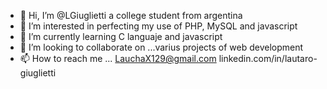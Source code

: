 - 👋 Hi, I’m @LGiuglietti a college student from argentina
- 👀 I’m interested in perfecting my use of PHP, MySQL and javascript 
- 🌱 I’m currently learning C languaje and javascript
- 💞️ I’m looking to collaborate on ...varius projects of web development
- 📫 How to reach me ... LauchaX129@gmail.com
linkedin.com/in/lautaro-giuglietti

<!---
LGiuglietti/LGiuglietti is a ✨ special ✨ repository because its `README.md` (this file) appears on your GitHub profile.
You can click the Preview link to take a look at your changes.
--->
